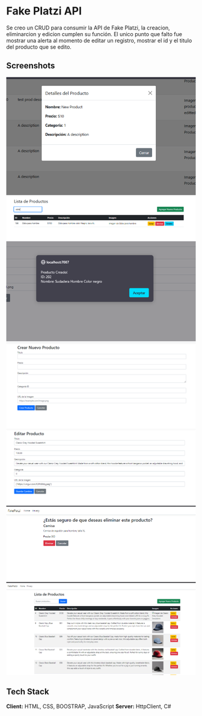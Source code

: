 
# Fake Platzi API

Se creo un CRUD para consumir la API de Fake Platzi, la creacion, eliminarcion y edicion cumplen su función. El unico punto que falto fue mostrar una alerta al momento de editar un registro, mostrar el id y el titulo del producto que se edito. 

## Screenshots

![App Screenshot](FakePlatzi/wwwroot/images/detalles.PNG)
![App Screenshot](FakePlatzi/wwwroot/images/Filtrado.PNG)
![App Screenshot](FakePlatzi/wwwroot/images/AlertaProductoCreado.PNG)
![App Screenshot](FakePlatzi/wwwroot/images/VistaCrear.PNG)
![App Screenshot](FakePlatzi/wwwroot/images/VistaEditar.PNG)
![App Screenshot](FakePlatzi/wwwroot/images/VistaEliminar.PNG)
![App Screenshot](FakePlatzi/wwwroot/images/VistaListar.PNG)

## Tech Stack

**Client:** HTML, CSS, BOOSTRAP, JavaScript
**Server:** HttpClient, C#

